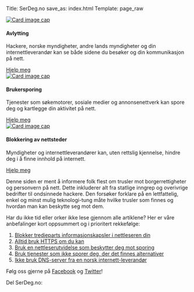 Title: SerDeg.no
save_as: index.html
Template: page_raw

<div class="row">
    <div class="card-deck-wrapper" style="margin-left: 0; margin-right: 0;">
        <div class="card-deck">
            <div class="card">
              <a href="{filename}/pages/trusler/trafikkavlytting.md">
                <img class="card-img-top img-fluid" src="{filename}/images/avlytting.jpg" alt="Card image cap">
              </a>
              <div class="card-block">
                <h4 class="card-title">Avlytting</h4>
                <p class="card-text">Hackere, norske myndigheter, andre lands myndigheter og din internettleverandør kan se både sidene du besøker og din kommunikasjon på nett.</p>
                <a href="{filename}/pages/trusler/trafikkavlytting.md" class="btn btn-secondary">Hjelp meg</a>
              </div>
            </div>
            <div class="card">
              <a href="{filename}/pages/trusler/brukersporing.md">
                <img class="card-img-top img-fluid" src="{filename}/images/brukersporing.jpg" alt="Card image cap">
              </a>
              <div class="card-block">
                <h4 class="card-title">Brukersporing</h4>
                <p class="card-text">Tjenester som søkemotorer, sosiale medier og annonsenettverk kan spore deg og kartlegge din aktivitet på nett.</p>
                <a href="{filename}/pages/trusler/brukersporing.md" class="btn btn-secondary">Hjelp meg</a>
              </div>
            </div>
            <div class="card">
              <a href="{filename}/pages/trusler/blokkering-av-nettsteder.md">
                <img class="card-img-top img-fluid" src="{filename}/images/blokkering.jpg" alt="Card image cap">
              </a>
              <div class="card-block">
                <h4 class="card-title">Blokkering av nettsteder</h4>
                <p class="card-text">Myndigheter og internettleverandører kan, uten rettslig kjennelse, hindre deg i å finne innhold på internett.</p>
                <a href="{filename}/pages/trusler/blokkering-av-nettsteder.md" class="btn btn-secondary">Hjelp meg</a>
              </div>
            </div>
        </div>
    </div>
</div>
<div class="row">
    <div class="col-sm-8 offset-sm-2">
    <p>Denne siden er ment å informere folk flest om trusler mot borgerrettigheter og personvern på nett. Dette inkluderer alt fra statlige inngrep og overivrige bedrifter til ondsinnede hackere. Den forsøker forklare på en lettfattelig, enkel og minst mulig teknologi-tung måte hvilke trusler som finnes og hvordan man kan beskytte seg mot&nbsp;dem.</p>
    <p>Har du ikke tid eller orker ikke lese gjennom alle artiklene? Her er våre anbefalinger kort oppsummert og i prioritert&nbsp;rekkefølge:</p>
    <ol>
    <li><a href="http://serdeg.no/tiltak/informasjonskapselinnstillinger/">Blokker tredjeparts informasjonskapsler i nettleseren&nbsp;din</a></li>
    <li><a href="http://serdeg.no/tiltak/https/">Alltid bruk <span class="caps">HTTPS</span> om du&nbsp;kan</a></li>
    <li><a href="http://serdeg.no/tiltak/nettleserutvidelser/">Bruk en nettleserutvidelse som beskytter deg mot&nbsp;sporing</a></li>
    <li><a href="http://serdeg.no/tiltak/tjenester-som-ikke-sporer-deg/">Bruk tjenester som ikke sporer deg, der det finnes&nbsp;alternativer</a></li>
    <li><a href="http://serdeg.no/tiltak/dns/">Ikke bruk <span class="caps">DNS</span>-server fra en norsk&nbsp;internett-leverandør</a></li>
    </ol>
    <p>Følg oss gjerne
    på <a href="https://www.facebook.com/serdeg.no">Facebook</a> og <a href="https://twitter.com/serdeg">Twitter</a>!</p>
    <p>Del SerDeg.no: <div class="shariff" data-lang="no" data-services="[&quot;facebook&quot;,&quot;twitter&quot;,&quot;mail&quot;]"></div></p>
    </div>
</div>